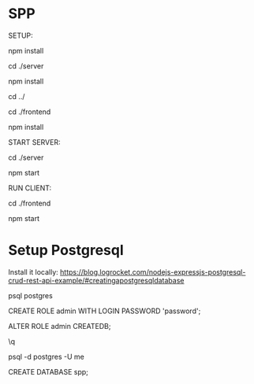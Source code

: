 # SPP

SETUP:

npm install

cd ./server

npm install

cd ../

cd ./frontend

npm install


START SERVER:

cd ./server

npm start

RUN CLIENT:

cd ./frontend

npm start


# Setup Postgresql

Install it locally: https://blog.logrocket.com/nodejs-expressjs-postgresql-crud-rest-api-example/#creatingapostgresqldatabase

psql postgres

CREATE ROLE admin WITH LOGIN PASSWORD 'password';

ALTER ROLE admin CREATEDB;

\q

psql -d postgres -U me

CREATE DATABASE spp;
